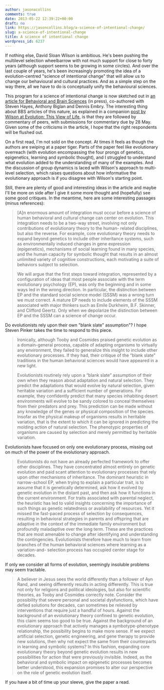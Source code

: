 ```yaml
---
author: jasonacollins
comments: true
date: 2013-05-22 12:39:22+00:00
draft: no
link: https://jasoncollins.blog/a-science-of-intentional-change/
slug: a-science-of-intentional-change
title: A science of intentional change
wordpress_id: 6237
---
```


If nothing else, David Sloan Wilson is ambitious. He's been pushing the multilevel selection wheelbarrow with not much support for close to forty years (although support seems to be growing in some circles). And over the last couple of years, he's been increasingly promoting the idea of a evolution-centred "science of intentional change" that will allow us to change our behavioural and cultural practices. And as a simple step on the way there, all we have to do is conceptually unify the behavioural sciences.

This program for a science of intentional change is now sketched out in [an article for Behavioral and Brain Sciences](http://journals.cambridge.org/images/fileUpload/documents/Wilson_BBS-D-11-00562_preprint.pdf) (in press), co-authored with Steven Hayes, Anthony Biglan and Dennis Embry. The interesting thing about BBS articles of this nature, as explained in a companion [post by Wilson at Evolution: This View of Life](http://www.thisviewoflife.com/index.php/magazine/articles/evolving-the-future), is that they are followed by commentary of peers, with submissions for commentary due by 28 May. Given some of the criticisms in the article, I hope that the right respondents will be flushed out.

On a first read, I'm not sold on the concept. At times it feels as though the authors are swiping at a paper tiger. Parts of the paper feel like evolutionary overreach (with evolution encompassing the four prongs of genetics, epigenetics, learning and symbolic thought), and I struggled to understand what evolution added to the understanding of many of the examples. And the discussion of group dynamics is laced with Wilson's approach to multi-level selection, which raises questions about how informative the evolutionary approach is if you disagree with Wilson's starting point.

Still, there are plenty of good and interesting ideas in the article and maybe I'll be more on side after I give it some more thought and (hopefully) see some good critiques. In the meantime, here are some interesting passages (minus references):


<blockquote>[A]n enormous amount of integration must occur before a science of human behavioral and cultural change can center on evolution. This integration needs to be a two-way street, involving not only contributions of evolutionary theory to the human- related disciplines, but also the reverse. For example, core evolutionary theory needs to expand beyond genetics to include other inheritance systems, such as environmentally induced changes in gene expression (epigenetics), mechanisms of social learning found in many species, and the human capacity for symbolic thought that results in an almost unlimited variety of cognitive constructions, each motivating a suite of behaviors subject to selection.

We will argue that the first steps toward integration, represented by a configuration of ideas that most people associate with the term evolutionary psychology (EP), was only the beginning and in some ways led in the wrong direction. In particular, the distinction between EP and the standard social science model (SSSM) was a wrong turn we must correct. A mature EP needs to include elements of the SSSM associated with major thinkers such as Emile Durkheim, B.F. Skinner, and Clifford Geertz. Only when we depolarize the distinction between EP and the SSSM can a science of change occur.</blockquote>


Do evolutionists rely upon their own "blank slate" assumption"? I hope Steven Pinker takes the time to respond to this piece.


<blockquote>Ironically, although Tooby and Cosmides praised genetic evolution as a domain-general process, capable of adapting organisms to virtually any environment, they failed to generalize this insight to include other evolutionary processes. If they had, their critique of the “blank slate” traditions in the human behavioral sciences would have appeared in a new light.

Evolutionists routinely rely upon a “blank slate” assumption of their own when they reason about adaptation and natural selection. They predict the adaptations that would evolve by natural selection, given heritable variation and a sufficient number of generations. For example, they confidently predict that many species inhabiting desert environments will evolve to be sandy colored to conceal themselves from their predators and prey. This prediction can be made without any knowledge of the genes or physical composition of the species. Insofar as the physical makeup of organisms results in heritable variation, that is the extent to which it can be ignored in predicting the molding action of natural selection. The phenotypic properties of organisms are caused by selection and merely permitted by heritable variation.</blockquote>


Evolutionists have focused on only one evolutionary process, missing out on much of the power of the evolutionary approach.


<blockquote>Evolutionists do not have an already perfected framework to offer other disciplines. They have concentrated almost entirely on genetic evolution and paid scant attention to evolutionary processes that rely upon other mechanisms of inheritance. The dominant heuristic in narrow-school EP, when trying to explain a particular trait, is to assume that it is genetically determined, ask how it evolved by genetic evolution in the distant past, and then ask how it functions in the current environment. For traits associated with parental neglect, the heuristic has led to valid insights concerning the importance of such things as genetic relatedness or availability of resources. Yet it missed the fast-paced process of selection by consequences, resulting in behavioral strategies in parents and offspring that are adaptive in the context of the immediate family environment but profoundly maladaptive over the long term. These are the practices that are most amenable to change after identifying and understanding the contingencies. Evolutionists therefore have much to learn from branches of the human behavioral sciences where learning as a variation-and- selection process has occupied center stage for decades.</blockquote>


If only we consider all forms of evolution, seemingly insoluble problems may seem tractable.


<blockquote>A believer in Jesus sees the world differently than a follower of Ayn Rand, and seeing differently results in acting differently. This is true not only for religions and political ideologies, but also for scientific theories, as Tooby and Cosmides correctly note. Consider the possibility that severe personal and societal dysfunctions, which have defied solutions for decades, can sometimes be relieved by interventions that require just a handful of hours. Against the background of an evolutionary theory confined to genetic evolution, this claim seems too good to be true. Against the background of an evolutionary approach that actively manages a symbotype-phenotype relationship, the possibility begins to make more sense. If we expect artificial selection, genetic engineering, and gene therapy to provide new solutions, then why not expect the same from their counterparts in learning and symbolic systems? In this fashion, expanding core evolutionary theory beyond genetic evolution results in new possibilities for action that were previously invisible. Indeed, as the behavioral and symbolic impact on epigenetic processes becomes better understood, this expansion promises to alter our perspective on the role of genetic evolution itself.</blockquote>


If you have a bit of time up your sleeve, give the paper a read.
